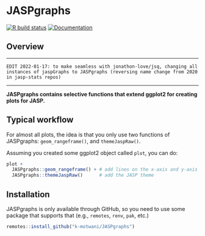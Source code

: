 # JASPgraphs

[![R build status](https://github.com/jasp-stats/jaspGraphs/workflows/R-CMD-check/badge.svg)](https://github.com/jasp-stats/jaspGraphs/actions)
[![Documentation](https://img.shields.io/badge/doc-latest-blue.svg)](https://vandenman.github.io/jaspGraphs)


## Overview
--------
	EDIT 2022-01-17: to make seamless with jonathon-love/jsq, changing all instances of jaspGraphs to JASPgraphs (reversing name change from 2020 in jasp-stats repos)
--------
**JASPgraphs contains selective functions that extend ggplot2 for creating plots for JASP.**

## Typical workflow

For almost all plots, the idea is that you only use two functions of JASPgraphs: `geom_rangeframe()`, and `themeJaspRaw()`.

Assuming you created some ggplot2 object called `plot`, you can do:
```r
plot +
  JASPgraphs::geom_rangeframe() + # add lines on the x-axis and y-axis
  JASPgraphs::themeJaspRaw()      # add the JASP theme
```

## Installation
JASPgraphs is only available through GitHub, so you need to use some package that supports that (e.g., `remotes`, `renv`, `pak`, etc.)
```r
remotes::install_github("k-motwani/JASPgraphs")
```
